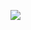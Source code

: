 ![](https://github.com/claudioelima/teste3/blob/main/imagem-de-fundo-bonita-do-c%C3%A9u-da-natureza-64743176.jpg)
